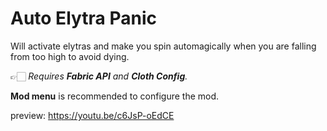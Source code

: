# Auto Elytra Panic

Will activate elytras and make you spin automagically when you are falling from too high to avoid dying.

👉🏻 *Requires **Fabric API** and **Cloth Config**.*

**Mod menu** is recommended to configure the mod.

preview: https://youtu.be/c6JsP-oEdCE
